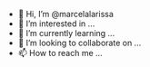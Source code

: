 - 👋 Hi, I’m @marcelalarissa
- 👀 I’m interested in ...
- 🌱 I’m currently learning ...
- 💞️ I’m looking to collaborate on ...
- 📫 How to reach me ...

<!---
marcelalarissa/marcelalarissa is a ✨ special ✨ repository because its `README.md` (this file) appears on your GitHub profile.
You can click the Preview link to take a look at your changes.
--->
